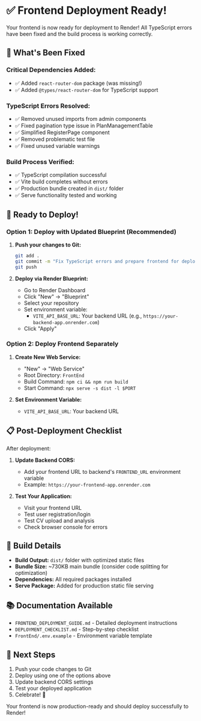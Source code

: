# ✅ Frontend Deployment Ready!

Your frontend is now ready for deployment to Render! All TypeScript errors have been fixed and the build process is working correctly.

## 🎉 What's Been Fixed

### Critical Dependencies Added:
- ✅ Added `react-router-dom` package (was missing!)
- ✅ Added `@types/react-router-dom` for TypeScript support

### TypeScript Errors Resolved:
- ✅ Removed unused imports from admin components
- ✅ Fixed pagination type issue in PlanManagementTable
- ✅ Simplified RegisterPage component
- ✅ Removed problematic test file
- ✅ Fixed unused variable warnings

### Build Process Verified:
- ✅ TypeScript compilation successful
- ✅ Vite build completes without errors
- ✅ Production bundle created in `dist/` folder
- ✅ Serve functionality tested and working

## 🚀 Ready to Deploy!

### Option 1: Deploy with Updated Blueprint (Recommended)

1. **Push your changes to Git:**
   ```bash
   git add .
   git commit -m "Fix TypeScript errors and prepare frontend for deployment"
   git push
   ```

2. **Deploy via Render Blueprint:**
   - Go to Render Dashboard
   - Click "New" → "Blueprint"
   - Select your repository
   - Set environment variable:
     - `VITE_API_BASE_URL`: Your backend URL (e.g., `https://your-backend-app.onrender.com`)
   - Click "Apply"

### Option 2: Deploy Frontend Separately

1. **Create New Web Service:**
   - "New" → "Web Service"
   - Root Directory: `FrontEnd`
   - Build Command: `npm ci && npm run build`
   - Start Command: `npx serve -s dist -l $PORT`

2. **Set Environment Variable:**
   - `VITE_API_BASE_URL`: Your backend URL

## 📋 Post-Deployment Checklist

After deployment:

1. **Update Backend CORS:**
   - Add your frontend URL to backend's `FRONTEND_URL` environment variable
   - Example: `https://your-frontend-app.onrender.com`

2. **Test Your Application:**
   - Visit your frontend URL
   - Test user registration/login
   - Test CV upload and analysis
   - Check browser console for errors

## 🔧 Build Details

- **Build Output:** `dist/` folder with optimized static files
- **Bundle Size:** ~730KB main bundle (consider code splitting for optimization)
- **Dependencies:** All required packages installed
- **Serve Package:** Added for production static file serving

## 📚 Documentation Available

- `FRONTEND_DEPLOYMENT_GUIDE.md` - Detailed deployment instructions
- `DEPLOYMENT_CHECKLIST.md` - Step-by-step checklist
- `FrontEnd/.env.example` - Environment variable template

## 🎯 Next Steps

1. Push your code changes to Git
2. Deploy using one of the options above
3. Update backend CORS settings
4. Test your deployed application
5. Celebrate! 🎉

Your frontend is now production-ready and should deploy successfully to Render!
